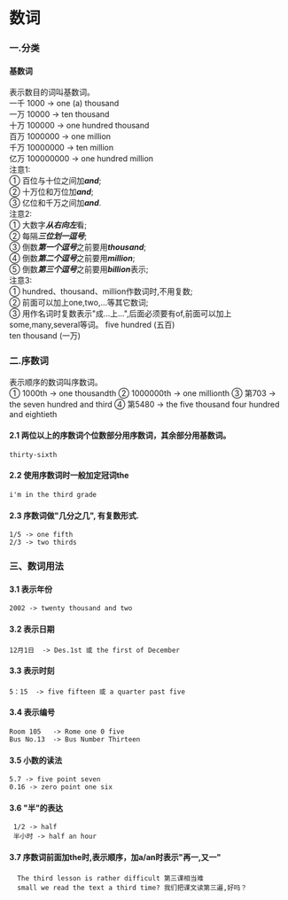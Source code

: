# 数词
### 一.分类
#### 基数词  
表示数目的词叫基数词。  
一千   1000 -> one (a) thousand  
一万   10000 -> ten thousand  
十万   100000 -> one hundred thousand  
百万   1000000 -> one million  
千万   10000000 -> ten million  
亿万   100000000 -> one hundred million  
注意1:  
① 百位与十位之间加***and***;  
② 十万位和万位加***and***;  
③ 亿位和千万之间加***and***.  
注意2:  
① 大数字***从右向左***看;  
② 每隔***三位划一逗号***;  
③ 倒数***第一个逗号***之前要用***thousand***;   
④ 倒数***第二个逗号***之前要用***million***;  
⑤ 倒数***第三个逗号***之前要用***billion***表示;  
注意3:  
① hundred、thousand、million作数词时,不用复数;  
② 前面可以加上one,two,...等其它数词;  
③ 用作名词时复数表示"成...上...",后面必须要有of,前面可以加上some,many,several等词。
five hundred (五百)  
ten thousand (一万)  

### 二.序数词  
表示顺序的数词叫序数词。  
① 1000th -> one thousandth
② 1000000th -> one millionth
③ 第703 -> the seven hundred and third
④ 第5480 -> the five thousand four hundred and eightieth
#### 2.1 两位以上的序数词个位数部分用序数词，其余部分用基数词。  
    thirty-sixth 
#### 2.2 使用序数词时一般加定冠词the  
    i'm in the third grade  
#### 2.3 序数词做"几分之几", 有复数形式.  
    1/5 -> one fifth  
    2/3 -> two thirds  
    
### 三、数词用法
#### 3.1  表示年份  
    2002 -> twenty thousand and two  
#### 3.2 表示日期  
    12月1日  -> Des.1st 或 the first of December  
#### 3.3 表示时刻  
    5：15  -> five fifteen 或 a quarter past five  
#### 3.4 表示编号  
    Room 105   -> Rome one 0 five  
    Bus No.13  -> Bus Number Thirteen  
#### 3.5 小数的读法  
    5.7 -> five point seven  
    0.16 -> zero point one six  
#### 3.6 "半"的表达  
     1/2 -> half  
     半小时 -> half an hour  
#### 3.7 序数词前面加the时,表示顺序，加a/an时表示"再一,又一"
      The third lesson is rather difficult 第三课相当难
      small we read the text a third time? 我们把课文读第三遍,好吗？